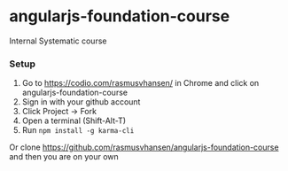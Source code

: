 # angularjs-foundation-course
Internal Systematic course
### Setup

1. Go to https://codio.com/rasmusvhansen/ in Chrome and click on angularjs-foundation-course
2. Sign in with your github account
3. Click Project -> Fork
4. Open a terminal (Shift-Alt-T)
5. Run ```npm install -g karma-cli```


Or clone https://github.com/rasmusvhansen/angularjs-foundation-course and then you are on your own

